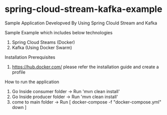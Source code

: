 # spring-cloud-stream-kafka-example
Sample Application Developved By Using Spring Clould Stream and Kafka

Sample Example which includes below technologies

  1) Spring Cloud Steams (Docker)
  2) Kafka (Using Docker Swarm)
  
Installation Prerequisites 
  1) https://hub.docker.com/ please refer the installation guide and create a profile
  
How to run the application 
  1) Go Inside consumer folder -> Run 'mvn clean install' 
  2) Go Inside producer folder -> Run 'mvn clean install'  
  3) come to main folder -> Run [ docker-compose -f "docker-compose.yml" down ]
